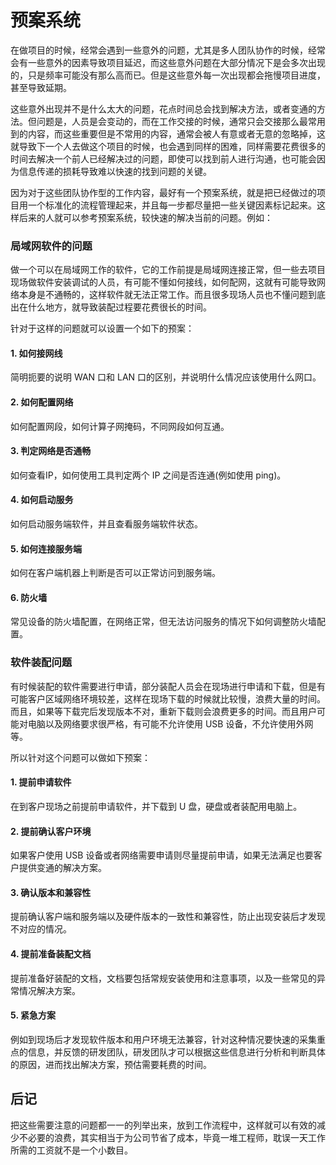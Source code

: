 # 预案系统

在做项目的时候，经常会遇到一些意外的问题，尤其是多人团队协作的时候，经常会有一些意外的因素导致项目延迟，而这些意外问题在大部分情况下是会多次出现的，只是频率可能没有那么高而已。但是这些意外每一次出现都会拖慢项目进度，甚至导致延期。

这些意外出现并不是什么太大的问题，花点时间总会找到解决方法，或者变通的方法。但问题是，人员是会变动的，而在工作交接的时候，通常只会交接那么最常用到的内容，而这些重要但是不常用的内容，通常会被人有意或者无意的忽略掉，这就导致下一个人去做这个项目的时候，也会遇到同样的困难，同样需要花费很多的时间去解决一个前人已经解决过的问题，即使可以找到前人进行沟通，也可能会因为信息传递的损耗导致难以快速的找到问题的关键。

因为对于这些团队协作型的工作内容，最好有一个预案系统，就是把已经做过的项目用一个标准化的流程管理起来，并且每一步都尽量把一些关键因素标记起来。这样后来的人就可以参考预案系统，较快速的解决当前的问题。例如：

### 局域网软件的问题

做一个可以在局域网工作的软件，它的工作前提是局域网连接正常，但一些去项目现场做软件安装调试的人员，有可能不懂如何接线，如何配网，这就有可能导致网络本身是不通畅的，这样软件就无法正常工作。而且很多现场人员也不懂问题到底出在什么地方，就导致装配过程要花费很长的时间。

针对于这样的问题就可以设置一个如下的预案：

#### 1. 如何接网线

简明扼要的说明 WAN 口和 LAN 口的区别，并说明什么情况应该使用什么网口。

#### 2. 如何配置网络

如何配置网段，如何计算子网掩码，不同网段如何互通。

#### 3. 判定网络是否通畅

如何查看IP，如何使用工具判定两个 IP 之间是否连通(例如使用 ping)。

#### 4. 如何启动服务

如何启动服务端软件，并且查看服务端软件状态。

#### 5. 如何连接服务端

如何在客户端机器上判断是否可以正常访问到服务端。

#### 6. 防火墙

常见设备的防火墙配置，在网络正常，但无法访问服务的情况下如何调整防火墙配置。

### 软件装配问题

有时候装配的软件需要进行申请，部分装配人员会在现场进行申请和下载，但是有可能客户区域网络环境较差，这样在现场下载的时候就比较慢，浪费大量的时间。而且，如果等下载完后发现版本不对，重新下载则会浪费更多的时间。而且用户可能对电脑以及网络要求很严格，有可能不允许使用 USB 设备，不允许使用外网等。

所以针对这个问题可以做如下预案：

#### 1. 提前申请软件

在到客户现场之前提前申请软件，并下载到 U 盘，硬盘或者装配用电脑上。

#### 2. 提前确认客户环境

如果客户使用 USB 设备或者网络需要申请则尽量提前申请，如果无法满足也要客户提供变通的解决方案。

#### 3. 确认版本和兼容性

提前确认客户端和服务端以及硬件版本的一致性和兼容性，防止出现安装后才发现不对应的情况。

#### 4. 提前准备装配文档

提前准备好装配的文档，文档要包括常规安装使用和注意事项，以及一些常见的异常情况解决方案。

#### 5. 紧急方案

例如到现场后才发现软件版本和用户环境无法兼容，针对这种情况要快速的采集重点的信息，并反馈的研发团队，研发团队才可以根据这些信息进行分析和判断具体的原因，进而找出解决方案，预估需要耗费的时间。

## 后记

把这些需要注意的问题都一一的列举出来，放到工作流程中，这样就可以有效的减少不必要的浪费，其实相当于为公司节省了成本，毕竟一堆工程师，耽误一天工作所需的工资就不是一个小数目。


